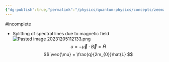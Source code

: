 ```yaml
---
{"dg-publish":true,"permalink":"/physics/quantum-physics/concepts/zeeman-effect/"}
---
```


#incomplete 
- Splitting of spectral lines due to magnetic field
![Pasted image 20231205112133.png](/img/user/Attachments/Pasted%20image%2020231205112133.png)
$$
u = -\vec{\mu} \cdot \vec{B} = \hat{H}
$$
$$
\vec{\mu} = \frac{q}{2m_{0}}\hat{L}
$$
